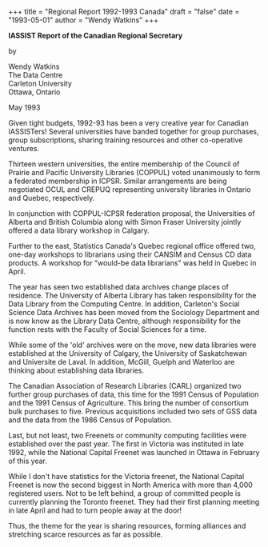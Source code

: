 +++
title = "Regional Report 1992-1993 Canada"
draft = "false"
date = "1993-05-01"
author = "Wendy Watkins"
+++

**IASSIST
Report of the Canadian Regional Secretary**

by

Wendy Watkins<br />The Data Centre<br /> Carleton University<br />Ottawa, Ontario

May 1993

Given tight budgets, 1992-93 has been a very creative year for
Canadian IASSISTers!  Several universities have banded together
for group purchases, group subscriptions, sharing training
resources and other co-operative ventures.

Thirteen western universities, the entire membership of the
Council of Prairie and Pacific University Libraries (COPPUL)
voted unanimously to form a federated membership in ICPSR. 
Similar arrangements are being negotiated OCUL and CREPUQ
representing university libraries in Ontario and Quebec,
respectively.  

In conjunction with COPPUL-ICPSR federation proposal, the
Universities of Alberta and British Columbia along with Simon
Fraser University jointly offered a data library workshop in
Calgary.

Further to the east, Statistics Canada's Quebec regional office
offered two, one-day workshops to librarians using their CANSIM
and Census CD data products.  A workshop for "would-be data
librarians" was held in Quebec in April.

The year has seen two established data archives change places of
residence.  The University of Alberta Library has taken
responsibility for the Data Library from the Computing Centre. 
In addition, Carleton's Social Science Data Archives has been
moved from the Sociology Department and is now know as the
Library Data Centre, although responsibility for the function
rests with the Faculty of Social Sciences for a time.

While some of the 'old' archives were on the move, new data
libraries were established at the University of Calgary, the
University of Saskatchewan and Universite de Laval.  In addition,
McGill, Guelph and Waterloo are thinking about establishing data
libraries.

The Canadian Association of Research Libraries (CARL) organized
two further group purchases of data, this time for the 1991
Census of Population and the 1991 Census of Agriculture.  This
bring the number of consortium bulk purchases to five.  Previous
acquisitions included two sets of GSS data and the data from the
1986 Census of Population.

Last, but not least, two Freenets or community computing
facilities were established over the past year.  The first in
Victoria was instituted in late 1992, while the National Capital
Freenet was launched in Ottawa in February of this year.

While I don't have statistics for the Victoria freenet, the
National Capital Freenet is now the second biggest in North
America with more than 4,000 registered users.  Not to be left
behind, a group of committed people is currently planning the
Toronto freenet.  They had their first planning meeting in late
April and had to turn people away at the door!

Thus, the theme for the year is sharing resources, forming
alliances and stretching scarce resources as far as possible.
